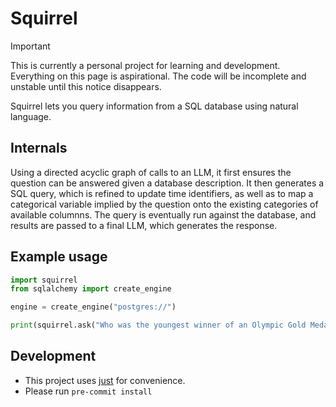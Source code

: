 # Squirrel

> [!IMPORTANT]  
> This is currently a personal project for learning and development. Everything on this page is aspirational. The code will be incomplete and unstable until this notice disappears.

Squirrel lets you query information from a SQL database using natural language.

## Internals
Using a directed acyclic graph of calls to an LLM, it first ensures the question can be answered given a database description. It then generates a SQL query, which is refined to update time identifiers, as well as to map a categorical variable implied by the question onto the existing categories of available columnns. The query is eventually run against the database, and results are passed to a final LLM, which generates the response.

## Example usage
```python
import squirrel
from sqlalchemy import create_engine

engine = create_engine("postgres://")

print(squirrel.ask("Who was the youngest winner of an Olympic Gold Medal in athletics last year?", engine=engine))
```

## Development
- This project uses [just](https://github.com/casey/just/) for convenience.
- Please run `pre-commit install`